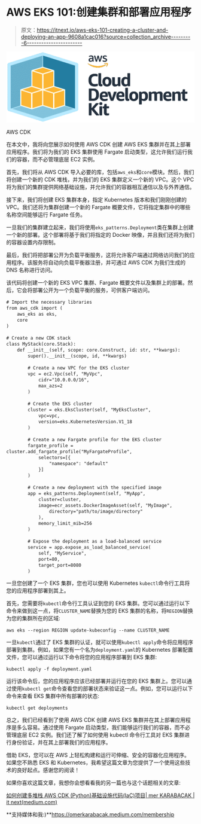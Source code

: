 # AWS EKS 101:创建集群和部署应用程序

> 原文：<https://itnext.io/aws-eks-101-creating-a-cluster-and-deploying-an-app-9608a1cac016?source=collection_archive---------6----------------------->

![](img/0548aa3da901be6a369e4b7099f18ceb.png)

AWS CDK

在本文中，我将向您展示如何使用 AWS CDK 创建 AWS EKS 集群并在其上部署应用程序。我们将为我们的 EKS 集群使用 Fargate 启动类型，这允许我们运行我们的容器，而不必管理底层 EC2 实例。

首先，我们将从 AWS CDK 导入必要的库，包括`aws_eks`和`core`模块。然后，我们将创建一个新的 CDK 堆栈，并为我们的 EKS 集群定义一个新的 VPC。这个 VPC 将为我们的集群提供网络基础设施，并允许我们的容器相互通信以及与外界通信。

接下来，我们将创建 EKS 集群本身，指定 Kubernetes 版本和我们刚刚创建的 VPC。我们还将为集群创建一个新的 Fargate 概要文件，它将指定集群中的哪些名称空间能够运行 Fargate 任务。

一旦我们的集群建立起来，我们将使用`eks_patterns.Deployment`类在集群上创建一个新的部署。这个部署将基于我们将指定的 Docker 映像，并且我们还将为我们的容器设置内存限制。

最后，我们将把部署公开为负载平衡服务，这将允许客户端通过网络访问我们的应用程序。该服务将自动向负载平衡器注册，并可通过 AWS CDK 为我们生成的 DNS 名称进行访问。

该代码将创建一个新的 EKS VPC 集群、Fargate 概要文件以及集群上的部署。然后，它会将部署公开为一个负载平衡的服务，可供客户端访问。

```
# Import the necessary libraries
from aws_cdk import (
    aws_eks as eks,
    core
)

# Create a new CDK stack
class MyStack(core.Stack):
    def __init__(self, scope: core.Construct, id: str, **kwargs):
        super().__init__(scope, id, **kwargs)

        # Create a new VPC for the EKS cluster
        vpc = ec2.Vpc(self, "MyVpc",
            cidr="10.0.0.0/16",
            max_azs=2
        )

        # Create the EKS cluster
        cluster = eks.EksCluster(self, "MyEksCluster",
            vpc=vpc,
            version=eks.KubernetesVersion.V1_18
        )

        # Create a new Fargate profile for the EKS cluster
        fargate_profile = cluster.add_fargate_profile("MyFargateProfile",
            selectors=[{
                "namespace": "default"
            }]
        )

        # Create a new deployment with the specified image
        app = eks_patterns.Deployment(self, "MyApp",
            cluster=cluster,
            image=ecr_assets.DockerImageAsset(self, "MyImage",
                directory="path/to/image/directory"
            ),
            memory_limit_mib=256
        )

        # Expose the deployment as a load-balanced service
        service = app.expose_as_load_balanced_service(
            self, "MyService",
            port=80,
            target_port=8080
        )
```

一旦您创建了一个 EKS 集群，您也可以使用 Kubernetes `kubectl`命令行工具将您的应用程序部署到其上。

首先，您需要将`kubectl`命令行工具认证到您的 EKS 集群。您可以通过运行以下命令来做到这一点，将`CLUSTER_NAME`替换为您的 EKS 集群的名称，将`REGION`替换为您的集群所在的区域:

```
aws eks --region REGION update-kubeconfig --name CLUSTER_NAME
```

一旦`kubectl`通过了 EKS 集群的认证，就可以使用`kubectl apply`命令将应用程序部署到集群。例如，如果您有一个名为`deployment.yaml`的 Kubernetes 部署配置文件，您可以通过运行以下命令将您的应用程序部署到 EKS 集群:

```
kubectl apply -f deployment.yaml
```

运行该命令后，您的应用程序应该已经部署并运行在您的 EKS 集群上。您可以通过使用`kubectl get`命令查看您的部署状态来验证这一点。例如，您可以运行以下命令来查看 EKS 集群中所有部署的状态:

```
kubectl get deployments
```

总之，我们已经看到了使用 AWS CDK 创建 AWS EKS 集群并在其上部署应用程序是多么容易。通过使用 Fargate 启动类型，我们能够运行我们的容器，而不必管理底层 EC2 实例。我们还了解了如何使用 kubectl 命令行工具对 EKS 集群进行身份验证，并在其上部署我们的应用程序。

借助 EKS，您可以在 AWS 上轻松构建和运行可伸缩、安全的容器化应用程序。如果您不熟悉 EKS 和 Kubernetes，我希望这篇文章为您提供了一个使用这些技术的良好起点。感谢您的阅读！

如果你喜欢这篇文章，我想你会想看看我的另一篇也与这个话题相关的文章:

[如何创建多堆栈 AWS CDK (Python)基础设施代码(IaC)项目| mer KARABACAK | it next(medium.com)](https://medium.com/itnext/how-to-create-a-multiple-stacks-aws-cdk-python-infrastructure-as-code-iac-project-e8a8defcd209)

**支持媒体和我:)**https://omerkarabacak.medium.com/membership